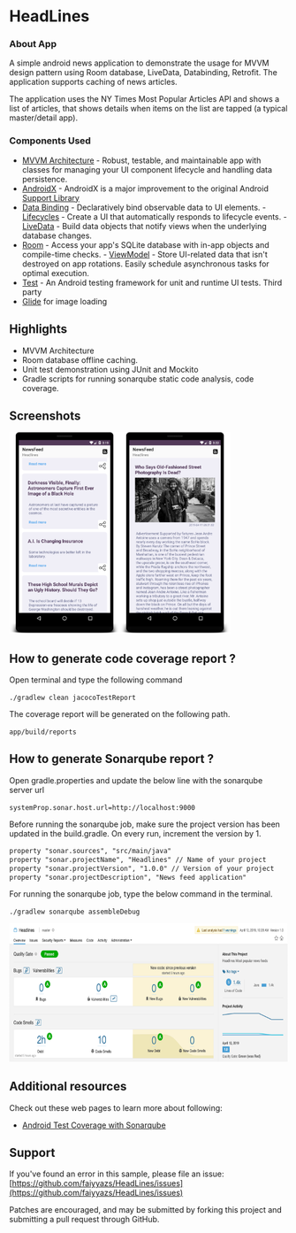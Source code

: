 # HeadLines

### About App
A simple android news application to demonstrate the usage for MVVM design pattern using Room database, LiveData, Databinding, Retrofit. The application supports caching of news articles.

The application uses the NY Times Most Popular Articles API and shows a list of articles, that shows details when items on the list are tapped (a typical master/detail app).

### Components Used
-   [MVVM Architecture](https://developer.android.com/jetpack/arch/) - Robust, testable, and maintainable app with classes for managing your UI component lifecycle and handling data persistence.
-    [AndroidX](https://developer.android.com/jetpack/androidx) - AndroidX is a major improvement to the original Android [Support Library](https://developer.android.com/topic/libraries/support-library/index)
 -   [Data Binding](https://developer.android.com/topic/libraries/data-binding/) - Declaratively bind observable data to UI elements.
    -   [Lifecycles](https://developer.android.com/topic/libraries/architecture/lifecycle) - Create a UI that automatically responds to lifecycle events.
    -   [LiveData](https://developer.android.com/topic/libraries/architecture/livedata) - Build data objects that notify views when the underlying database changes.
   -   [Room](https://developer.android.com/topic/libraries/architecture/room) - Access your app's SQLite database with in-app objects and compile-time checks.
    -   [ViewModel](https://developer.android.com/topic/libraries/architecture/viewmodel) - Store UI-related data that isn't destroyed on app rotations. Easily schedule asynchronous tasks for optimal execution.
-   [Test](https://developer.android.com/training/testing/) - An Android testing framework for unit and runtime UI tests.
Third party
-   [Glide](https://bumptech.github.io/glide/) for image loading

## Highlights
- MVVM Architecture
- Room database offline caching.
- Unit test demonstration using JUnit and Mockito
- Gradle scripts for running sonarqube static code analysis, code coverage.


## Screenshots

<img src="https://raw.githubusercontent.com/faiyyazs/HeadLines/master/screenshots/device-2019-04-12-132309.png" alt="drawing" width="200"/><img src="https://raw.githubusercontent.com/faiyyazs/HeadLines/master/screenshots/device-2019-04-12-132438.png" alt="drawing" width="200"/>

## How to generate code coverage report ?

Open terminal and type the following command

`./gradlew clean jacocoTestReport`

The coverage report will be generated on the following path.

`app/build/reports`


## How to generate Sonarqube report ?

Open gradle.properties and update the below line with the sonarqube server url

`systemProp.sonar.host.url=http://localhost:9000`

Before running the sonarqube job, make sure the project version has been updated in the build.gradle. On every run, increment the version by 1.  

```
property "sonar.sources", "src/main/java"
property "sonar.projectName", "Headlines" // Name of your project
property "sonar.projectVersion", "1.0.0" // Version of your project
property "sonar.projectDescription", "News feed application"
```

For running the sonarqube job, type the below command in the terminal.  

`./gradlew sonarqube assembleDebug`

<img src="https://raw.githubusercontent.com/faiyyazs/HeadLines/master/screenshots/Screenshot%202019-04-12%20at%202.38.26%20PM.png" alt="drawing" height="250"/>

## Additional resources

Check out these web pages to learn more about following:

-   [Android Test Coverage with Sonarqube](https://overflow.buffer.com/2017/01/16/android-test-sonarqube/)




## Support

If you've found an error in this sample, please file an issue: [https://github.com/faiyyazs/HeadLines/issues](https://github.com/faiyyazs/HeadLines/issues)

Patches are encouraged, and may be submitted by forking this project and submitting a pull request through GitHub.
